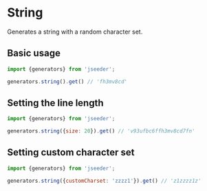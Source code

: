# String

Generates a string with a random character set.

## Basic usage

```javascript
import {generators} from 'jseeder';

generators.string().get() // 'fh3mv8cd'
```


## Setting the line length

```javascript
import {generators} from 'jseeder';

generators.string({size: 20}).get() // 'v93ufbc6ffh3mv8cd7fn'
```

## Setting custom character set

```javascript
import {generators} from 'jseeder';

generators.string({customCharset: 'zzzz1'}).get() // 'z1zzzz1z'
```
